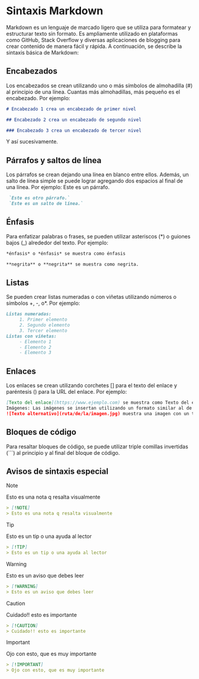 # Sintaxis Markdown

Markdown es un lenguaje de marcado ligero que se utiliza para formatear y estructurar texto sin formato. Es ampliamente utilizado en plataformas como GitHub, Stack Overflow y diversas aplicaciones de blogging para crear contenido de manera fácil y rápida. A continuación, se describe la sintaxis básica de Markdown:

## Encabezados

Los encabezados se crean utilizando uno o más símbolos de almohadilla (#) al principio de una línea. Cuantas más almohadillas, más pequeño es el encabezado. Por ejemplo:

```markdown
# Encabezado 1 crea un encabezado de primer nivel

## Encabezado 2 crea un encabezado de segundo nivel

### Encabezado 3 crea un encabezado de tercer nivel
```

Y así sucesivamente.

## Párrafos y saltos de línea

Los párrafos se crean dejando una línea en blanco entre ellos. Además, un salto de línea simple se puede lograr agregando dos espacios al final de una línea. Por ejemplo:
Este es un párrafo.

```md
 `Este es otro párrafo.`
 `Este es un salto de línea.`
 ```

## Énfasis

Para enfatizar palabras o frases, se pueden utilizar asteriscos (*) o guiones bajos (_) alrededor del texto. Por ejemplo:

```markdown
*énfasis* o *énfasis* se muestra como énfasis

**negrita** o **negrita** se muestra como negrita.
```

## Listas

Se pueden crear listas numeradas o con viñetas utilizando números o símbolos +, -, o*. Por ejemplo:

```md
Listas numeradas:
     1. Primer elemento
     2. Segundo elemento
     3. Tercer elemento
Listas con viñetas:
     - Elemento 1
     - Elemento 2
     - Elemento 3
```

## Enlaces

Los enlaces se crean utilizando corchetes [] para el texto del enlace y paréntesis () para la URL del enlace. Por ejemplo:

```md
[Texto del enlace](https://www.ejemplo.com) se muestra como Texto del enlace.
Imágenes: Las imágenes se insertan utilizando un formato similar al de los enlaces, pero con un signo de exclamación (!) al principio. Por ejemplo:
![Texto alternativo](ruta/de/la/imagen.jpg) muestra una imagen con un texto alternativo.
```

## Bloques de código

Para resaltar bloques de código, se puede utilizar triple comillas invertidas (```) al principio y al final del bloque de código.

## Avisos de sintaxis especial

> [!NOTE]
> Esto es una nota q resalta visualmente

```md
> [!NOTE]
> Esto es una nota q resalta visualmente
```

> [!TIP]
> Esto es un tip o una ayuda al lector

```md
> [!TIP]
> Esto es un tip o una ayuda al lector
```

> [!WARNING]
> Esto es un aviso que debes leer

```md
> [!WARNING]
> Esto es un aviso que debes leer
```

> [!CAUTION]
> Cuidado!! esto es importante

```md
> [!CAUTION]
> Cuidado!! esto es importante
```

> [!IMPORTANT]
> Ojo con esto, que es muy importante

```md
> [!IMPORTANT]
> Ojo con esto, que es muy importante
```
